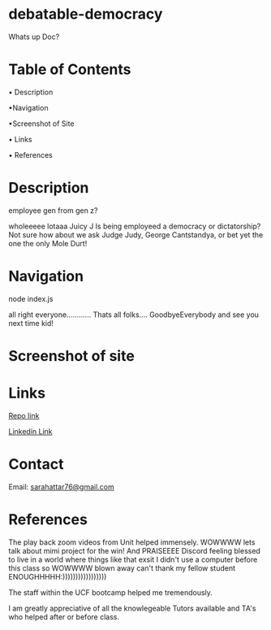 # debatable-democracy
Whats up Doc?
# Table of Contents
• Description

•Navigation

•Screenshot of Site

• Links

• References

# Description
 employee gen from gen z?

wholeeeee lotaaa Juicy J 
Is being employeed a democracy or dictatorship? 
Not sure how about we ask Judge Judy, George Cantstandya, or bet yet the one the only Mole Durt!
# Navigation
node index.js 




all right everyone............ Thats all folks....
GoodbyeEverybody  and see you next time kid!


# Screenshot of site

# Links

<!-- add the correct link in the () -->

[Repo link](https://github.com/SarahAmel/debatable-democracy)   


[Linkedin Link](https://www.linkedin.com/in/sarah-attar-477312235/)

# Contact
Email: sarahattar76@gmail.com

# References
The play back zoom videos from Unit helped immensely.
WOWWWW lets talk about mimi project for the win!
And PRAISEEEE Discord feeling blessed to live in a world where things like that exsit I didn't use a computer before this class so WOWWWW blown away can't thank my fellow student ENOUGHHHHH:)))))))))))))))))

The staff within the UCF bootcamp helped me tremendously.

I am greatly appreciative of all the knowlegeable Tutors available and TA's who helped after or before class.